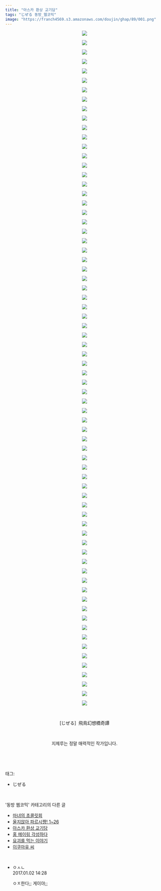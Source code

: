 ```yaml
---
title: "아스카 환상 교기담"
tags: "じぜる 동방_웹코믹"
image: "https://franch4569.s3.amazonaws.com/doujin/ghap/89/001.png"
---
```

<div class="article">
<p style="text-align: center; clear: none; float: none;"><img src="{{ site.imgserver2 }}/ghap/89/001.png"/></p>
<p style="text-align: center; clear: none; float: none;"><img src="{{ site.imgserver2 }}/ghap/89/002.png"/></p>
<p style="text-align: center; clear: none; float: none;"><img src="{{ site.imgserver2 }}/ghap/89/003.png"/></p>
<p style="text-align: center; clear: none; float: none;"><img src="{{ site.imgserver2 }}/ghap/89/004.png"/></p>
<p style="text-align: center; clear: none; float: none;"><img src="{{ site.imgserver2 }}/ghap/89/005.png"/></p>
<p style="text-align: center; clear: none; float: none;"><img src="{{ site.imgserver2 }}/ghap/89/006.png"/></p>
<p style="text-align: center; clear: none; float: none;"><img src="{{ site.imgserver2 }}/ghap/89/007.png"/></p>
<p style="text-align: center; clear: none; float: none;"><img src="{{ site.imgserver2 }}/ghap/89/008.png"/></p>
<p style="text-align: center; clear: none; float: none;"><img src="{{ site.imgserver2 }}/ghap/89/009.png"/></p>
<p style="text-align: center; clear: none; float: none;"><img src="{{ site.imgserver2 }}/ghap/89/010.png"/></p>
<p style="text-align: center; clear: none; float: none;"><img src="{{ site.imgserver2 }}/ghap/89/011.png"/></p>
<p style="text-align: center; clear: none; float: none;"><img src="{{ site.imgserver2 }}/ghap/89/012.png"/></p>
<p style="text-align: center; clear: none; float: none;"><img src="{{ site.imgserver2 }}/ghap/89/013.png"/></p>
<p style="text-align: center; clear: none; float: none;"><img src="{{ site.imgserver2 }}/ghap/89/014.png"/></p>
<p style="text-align: center; clear: none; float: none;"><img src="{{ site.imgserver2 }}/ghap/89/015.png"/></p>
<p style="text-align: center; clear: none; float: none;"><img src="{{ site.imgserver2 }}/ghap/89/016.png"/></p>
<p style="text-align: center; clear: none; float: none;"><img src="{{ site.imgserver2 }}/ghap/89/017.png"/></p>
<p style="text-align: center; clear: none; float: none;"><img src="{{ site.imgserver2 }}/ghap/89/018.png"/></p>
<p style="text-align: center; clear: none; float: none;"><img src="{{ site.imgserver2 }}/ghap/89/019.png"/></p>
<p style="text-align: center; clear: none; float: none;"><img src="{{ site.imgserver2 }}/ghap/89/020.png"/></p>
<p style="text-align: center; clear: none; float: none;"><img src="{{ site.imgserver2 }}/ghap/89/021.png"/></p>
<p style="text-align: center; clear: none; float: none;"><img src="{{ site.imgserver2 }}/ghap/89/022.png"/></p>
<p style="text-align: center; clear: none; float: none;"><img src="{{ site.imgserver2 }}/ghap/89/023.png"/></p>
<p style="text-align: center; clear: none; float: none;"><img src="{{ site.imgserver2 }}/ghap/89/024.png"/></p>
<p style="text-align: center; clear: none; float: none;"><img src="{{ site.imgserver2 }}/ghap/89/025.png"/></p>
<p style="text-align: center; clear: none; float: none;"><img src="{{ site.imgserver2 }}/ghap/89/026.png"/></p>
<p style="text-align: center; clear: none; float: none;"><img src="{{ site.imgserver2 }}/ghap/89/027.png"/></p>
<p style="text-align: center; clear: none; float: none;"><img src="{{ site.imgserver2 }}/ghap/89/028.png"/></p>
<p style="text-align: center; clear: none; float: none;"><img src="{{ site.imgserver2 }}/ghap/89/029.png"/></p>
<p style="text-align: center; clear: none; float: none;"><img src="{{ site.imgserver2 }}/ghap/89/030.png"/></p>
<p style="text-align: center; clear: none; float: none;"><img src="{{ site.imgserver2 }}/ghap/89/031.png"/></p>
<p style="text-align: center; clear: none; float: none;"><img src="{{ site.imgserver2 }}/ghap/89/032.png"/></p>
<p style="text-align: center; clear: none; float: none;"><img src="{{ site.imgserver2 }}/ghap/89/033.png"/></p>
<p style="text-align: center; clear: none; float: none;"><img src="{{ site.imgserver2 }}/ghap/89/034.png"/></p>
<p style="text-align: center; clear: none; float: none;"><img src="{{ site.imgserver2 }}/ghap/89/035.png"/></p>
<p style="text-align: center; clear: none; float: none;"><img src="{{ site.imgserver2 }}/ghap/89/036.png"/></p>
<p style="text-align: center; clear: none; float: none;"><img src="{{ site.imgserver2 }}/ghap/89/037.png"/></p>
<p style="text-align: center; clear: none; float: none;"><img src="{{ site.imgserver2 }}/ghap/89/038.png"/></p>
<p style="text-align: center; clear: none; float: none;"><img src="{{ site.imgserver2 }}/ghap/89/039.png"/></p>
<p style="text-align: center; clear: none; float: none;"><img src="{{ site.imgserver2 }}/ghap/89/040.png"/></p>
<p style="text-align: center; clear: none; float: none;"><img src="{{ site.imgserver2 }}/ghap/89/041.png"/></p>
<p style="text-align: center; clear: none; float: none;"><img src="{{ site.imgserver2 }}/ghap/89/042.png"/></p>
<p style="text-align: center; clear: none; float: none;"><img src="{{ site.imgserver2 }}/ghap/89/043.png"/></p>
<p style="text-align: center; clear: none; float: none;"><img src="{{ site.imgserver2 }}/ghap/89/044.png"/></p>
<p style="text-align: center; clear: none; float: none;"><img src="{{ site.imgserver2 }}/ghap/89/045.png"/></p>
<p style="text-align: center; clear: none; float: none;"><img src="{{ site.imgserver2 }}/ghap/89/046.png"/></p>
<p style="text-align: center; clear: none; float: none;"><img src="{{ site.imgserver2 }}/ghap/89/047.png"/></p>
<p style="text-align: center; clear: none; float: none;"><img src="{{ site.imgserver2 }}/ghap/89/048.png"/></p>
<p style="text-align: center; clear: none; float: none;"><img src="{{ site.imgserver2 }}/ghap/89/049.png"/></p>
<p style="text-align: center; clear: none; float: none;"><img src="{{ site.imgserver2 }}/ghap/89/050.png"/></p>
<p style="text-align: center; clear: none; float: none;"><img src="{{ site.imgserver2 }}/ghap/89/051.png"/></p>
<p style="text-align: center; clear: none; float: none;"><img src="{{ site.imgserver2 }}/ghap/89/052.png"/></p>
<p style="text-align: center; clear: none; float: none;"><img src="{{ site.imgserver2 }}/ghap/89/053.png"/></p>
<p style="text-align: center; clear: none; float: none;"><img src="{{ site.imgserver2 }}/ghap/89/054.png"/></p>
<p style="text-align: center; clear: none; float: none;"><img src="{{ site.imgserver2 }}/ghap/89/055.png"/></p>
<p style="text-align: center; clear: none; float: none;"><img src="{{ site.imgserver2 }}/ghap/89/056.png"/></p>
<p style="text-align: center; clear: none; float: none;"><img src="{{ site.imgserver2 }}/ghap/89/057.png"/></p>
<p style="text-align: center; clear: none; float: none;"><img src="{{ site.imgserver2 }}/ghap/89/058.png"/></p>
<p style="text-align: center; clear: none; float: none;"><img src="{{ site.imgserver2 }}/ghap/89/059.png"/></p>
<p style="text-align: center; clear: none; float: none;"><img src="{{ site.imgserver2 }}/ghap/89/060.png"/></p>
<p style="text-align: center; clear: none; float: none;"><img src="{{ site.imgserver2 }}/ghap/89/061.png"/></p>
<p style="text-align: center; clear: none; float: none;"><img src="{{ site.imgserver2 }}/ghap/89/062.png"/></p>
<p style="text-align: center; clear: none; float: none;"><img src="{{ site.imgserver2 }}/ghap/89/063.png"/></p>
<p style="text-align: center; clear: none; float: none;"><img src="{{ site.imgserver2 }}/ghap/89/064.png"/></p>
<p style="text-align: center; clear: none; float: none;"><img src="{{ site.imgserver2 }}/ghap/89/065.png"/></p>
<p style="text-align: center; clear: none; float: none;"><img src="{{ site.imgserver2 }}/ghap/89/066.png"/></p>
<p style="text-align: center; clear: none; float: none;"><img src="{{ site.imgserver2 }}/ghap/89/067.png"/></p>
<p style="text-align: center; clear: none; float: none;"><img src="{{ site.imgserver2 }}/ghap/89/068.png"/></p>
<p style="text-align: center; clear: none; float: none;"><img src="{{ site.imgserver2 }}/ghap/89/069.png"/></p>
<p style="text-align: center; clear: none; float: none;"><img src="{{ site.imgserver2 }}/ghap/89/070.png"/></p>
<p style="text-align: center; clear: none; float: none;"><img src="{{ site.imgserver2 }}/ghap/89/071.png"/></p>
<p style="text-align: center; clear: none; float: none;"><img src="{{ site.imgserver2 }}/ghap/89/072.png"/></p>
<p style="text-align: center; clear: none; float: none;"><br/></p>
<p style="text-align: center; clear: none; float: none;">[じぜる]  飛鳥幻想橋奇譚</p>
<p style="text-align: center; clear: none; float: none;"><br/></p>
<p style="text-align: center; clear: none; float: none;">지제루는 정말 매력적인 작가입니다.</p>
<p><br/></p>
</div><br/>
<div class="tagTrail">
<p>태그: </p>
<ul>
<li>じぜる</li>
</ul>
</div><br/>
<div class="another">
<p>'동방 웹코믹' 카테고리의 다른 글</p>
<ul>
<li><a href="/ghap_140">마녀의 초콜릿회</a></li>
<li><a href="/ghap_103">울지않아 파르시쨩! 1~26</a></li>
<li><a href="/ghap_89">아스카 환상 교기담</a></li>
<li><a href="/ghap_88">홍 메이링 각성하다</a></li>
<li><a href="/ghap_57">요괴를 먹는 이야기</a></li>
<li><a href="/ghap_54">이쿠마유 씨</a></li>
</ul>
</div><br/>
<div class="cb_module cb_fluid">
<div class="cb_wrt cb_profile">
<div class="comment">
<ul>
<li class="cb_thumb_off" id="comment14881523">
<div class="cb_comment_area">
<div class="cb_info_area">
<div class="cb_section">
<span class="cb_nick_name">ㅇㅅㄴ</span>
</div>
<div class="cb_section">
<span class="cb_date">2017.01.02 14:28 </span>
</div>
</div>
<div class="cb_dsc_comment">
<p class="cb_dsc">
											ㅇㅈ한다;; 게이야;; 
										</p>
</div>
</div></li>
</ul>
</div>
</div><!-- commentList close -->
</div><br/>
